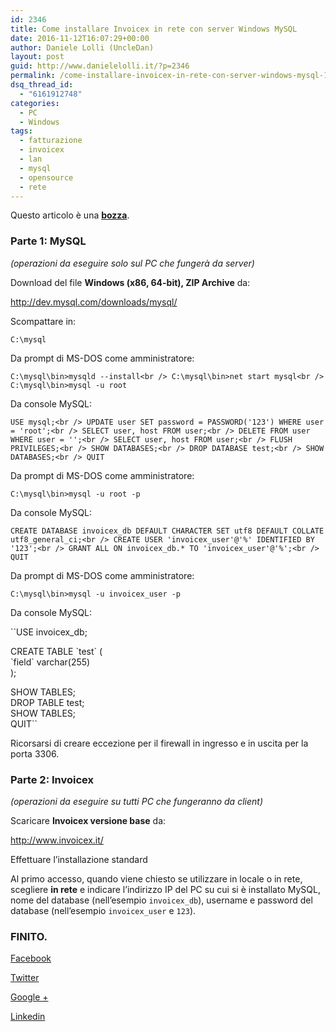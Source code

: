 ```yaml
---
id: 2346
title: Come installare Invoicex in rete con server Windows MySQL
date: 2016-11-12T16:07:29+00:00
author: Daniele Lolli (UncleDan)
layout: post
guid: http://www.danielelolli.it/?p=2346
permalink: /come-installare-invoicex-in-rete-con-server-windows-mysql-11-2016.html
dsq_thread_id:
  - "6161912748"
categories:
  - PC
  - Windows
tags:
  - fatturazione
  - invoicex
  - lan
  - mysql
  - opensource
  - rete
---
```

<div class="alert alert-info">
  Questo articolo è una <b><u>bozza</u></b>.
</div>

### Parte 1: MySQL

_(operazioni da eseguire solo sul PC che fungerà da server)_

Download del file **Windows (x86, 64-bit), ZIP Archive** da:
  
<http://dev.mysql.com/downloads/mysql/>

Scompattare in:
  
`C:\mysql`

Da prompt di MS-DOS come amministratore:
  
`C:\mysql\bin>mysqld --install<br />
C:\mysql\bin>net start mysql<br />
C:\mysql\bin>mysql -u root`

Da console MySQL:
  
`USE mysql;<br />
UPDATE user SET password = PASSWORD('123') WHERE user = 'root';<br />
SELECT user, host FROM user;<br />
DELETE FROM user WHERE user = '';<br />
SELECT user, host FROM user;<br />
FLUSH PRIVILEGES;<br />
SHOW DATABASES;<br />
DROP DATABASE test;<br />
SHOW DATABASES;<br />
QUIT`

Da prompt di MS-DOS come amministratore:
  
`C:\mysql\bin>mysql -u root -p`

Da console MySQL:
  
`CREATE DATABASE invoicex_db DEFAULT CHARACTER SET utf8 DEFAULT COLLATE utf8_general_ci;<br />
CREATE USER 'invoicex_user'@'%' IDENTIFIED BY '123';<br />
GRANT ALL ON invoicex_db.* TO 'invoicex_user'@'%';<br />
QUIT`

Da prompt di MS-DOS come amministratore:
  
`C:\mysql\bin>mysql -u invoicex_user -p`

Da console MySQL:
  
``USE invoicex_db;</p>
<p>CREATE TABLE `test` (<br />
  `field` varchar(255)<br />
);</p>
<p>SHOW TABLES;<br />
DROP TABLE test;<br />
SHOW TABLES;<br />
QUIT``

Ricorsarsi di creare eccezione per il firewall in ingresso e in uscita per la porta 3306.

### Parte 2: Invoicex

_(operazioni da eseguire su tutti PC che fungeranno da client)_

Scaricare **Invoicex versione base** da:
  
<http://www.invoicex.it/>

Effettuare l&#8217;installazione standard

Al primo accesso, quando viene chiesto se utilizzare in locale o in rete, scegliere **in rete** e indicare l&#8217;indirizzo IP del PC su cui si è installato MySQL, nome del database (nell&#8217;esempio `invoicex_db`), username e password del database (nell&#8217;esempio `invoicex_user` e `123`).

### FINITO.

<div class="container_share">
  <a href="http://www.facebook.com/sharer.php?u=http://www.danielelolli.it/come-installare-invoicex-in-rete-con-server-windows-mysql-11-2016.html&t=Come installare Invoicex in rete con server Windows MySQL" target="_blank" class="button_purab_share facebook"><span><i class="icon-facebook"></i></span>
  
  <p>
    Facebook
  </p></a> 
  
  <a href="http://twitter.com/share?url=http://www.danielelolli.it/come-installare-invoicex-in-rete-con-server-windows-mysql-11-2016.html&text=Come installare Invoicex in rete con server Windows MySQL" target="_blank" class="button_purab_share twitter"><span><i class="icon-twitter"></i></span>
  
  <p>
    Twitter
  </p></a> 
  
  <a href="https://plus.google.com/share?url=http://www.danielelolli.it/come-installare-invoicex-in-rete-con-server-windows-mysql-11-2016.html" target="_blank" class="button_purab_share google-plus"><span><i class="icon-google-plus"></i></span>
  
  <p>
    Google +
  </p></a> 
  
  <a href="http://www.linkedin.com/shareArticle?mini=true&url=http://www.danielelolli.it/come-installare-invoicex-in-rete-con-server-windows-mysql-11-2016.html&title=Come installare Invoicex in rete con server Windows MySQL" target="_blank" class="button_purab_share linkedin"><span><i class="icon-linkedin"></i></span>
  
  <p>
    Linkedin
  </p></a>
</div>